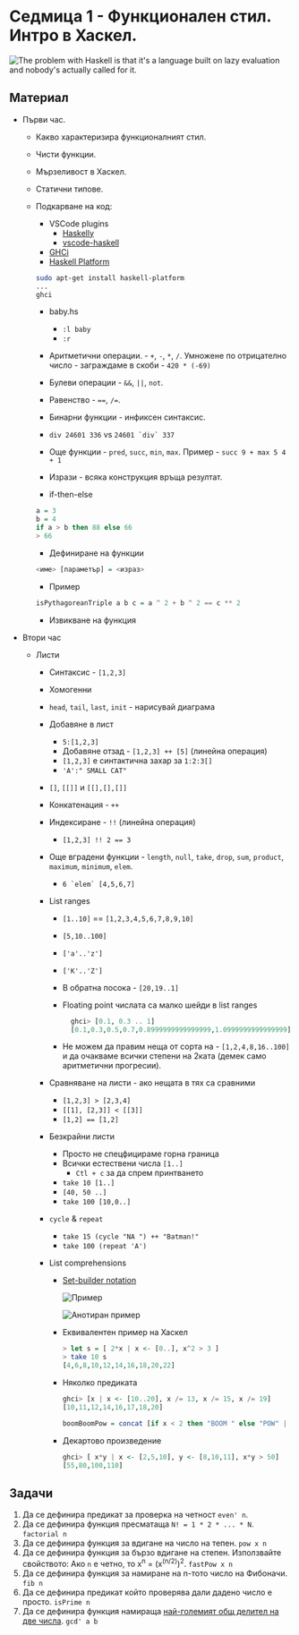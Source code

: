 # Седмица 1 - Функционален стил. Интро в Хаскел.

![The problem with Haskell is that it's a language built on lazy evaluation and nobody's actually called for it.](https://imgs.xkcd.com/comics/haskell.png)

## Материал

- Първи час.

  - Какво характеризира функционалният стил.
  - Чисти функции.
  - Мързеливост в Xаскел.
  - Статични типове.
  - Подкарване на код:

    - VSCode plugins
      - [Haskelly](https://github.com/haskelly-dev/Haskelly)
      - [vscode-haskell](https://github.com/haskell/vscode-haskell)
    - [GHCi](https://www.haskell.org/ghc/download.html)
    - [Haskell Platform](https://www.haskell.org/platform/)

    ```sh
    sudo apt-get install haskell-platform
    ...
    ghci
    ```

    - baby.hs

      - `:l baby`
      - `:r`

    - Аритметични операции. - `+`, `-`, `*`, `/`. Умножене по отрицателно число - заграждаме в скоби - `420 * (-69)`
    - Булеви операции - `&&`, `||`, `not`.
    - Равенство - `==`, `/=`.
    - Бинарни функции - инфиксен синтаксис.
    - `div 24601 336` vs `` 24601 `div` 337 ``
    - Още функции - `pred`, `succ`, `min`, `max`. Пример - `succ 9 + max 5 4 + 1 `

    - Изрази - всяка конструкция връща резултат.
    - if-then-else

    ```hs
    a = 3
    b = 4
    if a > b then 88 else 66
    > 66
    ```

    - Дефиниране на функции

    ```hs
    <име> [параметър] = <израз>
    ```

    - Пример

    ```hs
    isPythagoreanTriple a b c = a ^ 2 + b ^ 2 == c ** 2
    ```

    - Извикване на функция

- Втори час

  - Листи

    - Синтаксис - `[1,2,3]`
    - Хомогенни
    - `head`, `tail`, `last`, `init` - нарисувай диаграма
    - Добавяне в лист
      - `5:[1,2,3]`
      - Добавяне отзад - `[1,2,3] ++ [5]` (линейна операция)
      - `[1,2,3]` е синтактична захар за `1:2:3[]`
      - `'A':" SMALL CAT"`
    - `[]`, `[[]]` и `[[],[],[]]`
    - Конкатенация - `++`
    - Индексиране - `!!` (линейна операция)
      - `[1,2,3] !! 2 == 3`
    - Още вградени функции - `length`, `null`, `take`, `drop`, `sum`, `product`, `maximum`, `minimum`, `elem`.
      - `` 6 `elem` [4,5,6,7] ``
    - List ranges

      - `[1..10]` == `[1,2,3,4,5,6,7,8,9,10]`
      - `[5,10..100]`
      - `['a'..'z']`
      - `['K'..'Z']`
      - В обратна посока - `[20,19..1]`
      - Floating point числата са малко шейди в list ranges

        ```hs
          ghci> [0.1, 0.3 .. 1]
          [0.1,0.3,0.5,0.7,0.8999999999999999,1.0999999999999999]
        ```

      - Не можем да правим неща от сорта на - `[1,2,4,8,16..100]` и да очакваме всички степени на 2ката (демек само аритметични прогресии).

    - Сравняване на листи - ако нещата в тях са сравними
      - `[1,2,3] > [2,3,4]`
      - `[[1], [2,3]] < [[3]]`
      - `[1,2] == [1,2]`
    - Безкрайни листи

      - Просто не спецфицираме горна граница
      - Всички естествени числа `[1..]`
        - `Ctl + c` за да спрем принтването
      - `take 10 [1..]`
      - `[40, 50 ..]`
      - `take 100 [10,0..]`

    - `cycle` & `repeat`

      - `take 15 (cycle "NA ") ++ "Batman!"`
      - `take 100 (repeat 'A')`

    - List comprehensions

      - [Set-builder notation](https://en.wikipedia.org/wiki/Set-builder_notation)

        ![Пример](https://wikimedia.org/api/rest_v1/media/math/render/svg/e6eafa5de185b3eeaab95c7ab27422b0b4d03e44)

        ![Анотиран пример](https://wikimedia.org/api/rest_v1/media/math/render/svg/611bbc7dd2005e4d52e287cdbf66cfb90782ccdb)

      - Еквивалентен пример на Хаскел

        ```hs
        > let s = [ 2*x | x <- [0..], x^2 > 3 ]
        > take 10 s
        [4,6,8,10,12,14,16,18,20,22]
        ```

      - Няколко предиката

        ```hs
        ghci> [x | x <- [10..20], x /= 13, x /= 15, x /= 19]
        [10,11,12,14,16,17,18,20]
        ```

        ```hs
        boomBoomPow = concat [if x < 2 then "BOOM " else "POW" | x <- [0..2]]
        ```

      - Декартово произведение

        ```hs
        ghci> [ x*y | x <- [2,5,10], y <- [8,10,11], x*y > 50]
        [55,80,100,110]
        ```

## Задачи

1. Да се дефинира предикат за проверка на четност `even' n`.
2. Да се дефинира функция пресматаща `N! = 1 * 2 * ... * N`. `factorial n`
3. Да се дефинира функция за вдигане на число на тепен. `pow x n`
4. Да се дефинира функция за бързо вдигане на степен. Използвайте свойството:
   Aко `n` е четно, то x<sup>n</sup> = (x<sup>(n/2)</sup>)<sup>2</sup>. `fastPow x n`
5. Да се дефинира функция за намиране на n-тото число на Фибоначи. `fib n`
6. Да се дефинира предикат който проверява дали дадено число е просто. `isPrime n`
7. Да се дефинира функция намираща [най-големият общ делител на две числа](https://en.wikipedia.org/wiki/Greatest_common_divisor). `gcd' a b`
